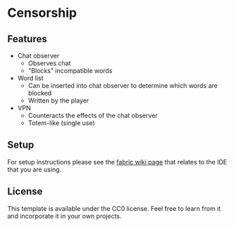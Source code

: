 # Censorship

## Features
+ Chat observer
    + Observes chat
    + "Blocks" incompatible words
+ Word list
    + Can be inserted into chat observer to determine which words are blocked
    + Written by the player
+ VPN
    + Counteracts the effects of the chat observer
    + Totem-like (single use)

## Setup

For setup instructions please see the [fabric wiki page](https://fabricmc.net/wiki/tutorial:setup) that relates to the IDE that you are using.

## License

This template is available under the CC0 license. Feel free to learn from it and incorporate it in your own projects.
